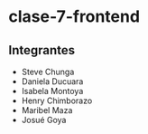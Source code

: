 # clase-7-frontend

## Integrantes
- Steve Chunga
- Daniela Ducuara
- Isabela Montoya
- Henry Chimborazo
- Maribel Maza
- Josué Goya
